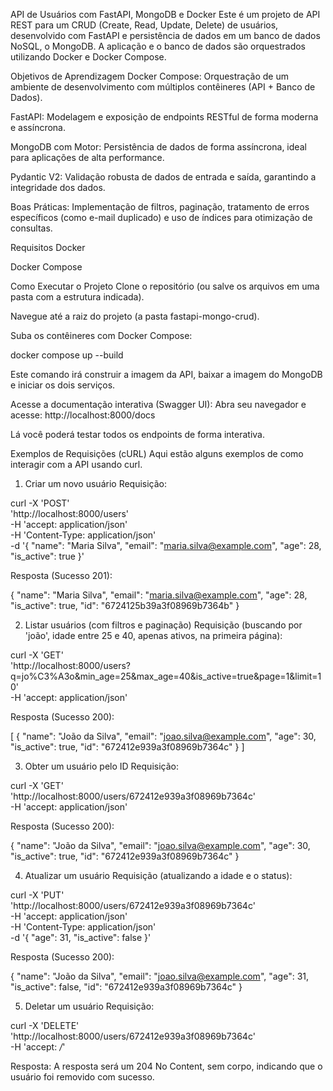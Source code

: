 API de Usuários com FastAPI, MongoDB e Docker
Este é um projeto de API REST para um CRUD (Create, Read, Update, Delete) de usuários, desenvolvido com FastAPI e persistência de dados em um banco de dados NoSQL, o MongoDB. A aplicação e o banco de dados são orquestrados utilizando Docker e Docker Compose.

Objetivos de Aprendizagem
Docker Compose: Orquestração de um ambiente de desenvolvimento com múltiplos contêineres (API + Banco de Dados).

FastAPI: Modelagem e exposição de endpoints RESTful de forma moderna e assíncrona.

MongoDB com Motor: Persistência de dados de forma assíncrona, ideal para aplicações de alta performance.

Pydantic V2: Validação robusta de dados de entrada e saída, garantindo a integridade dos dados.

Boas Práticas: Implementação de filtros, paginação, tratamento de erros específicos (como e-mail duplicado) e uso de índices para otimização de consultas.

Requisitos
Docker

Docker Compose

Como Executar o Projeto
Clone o repositório (ou salve os arquivos em uma pasta com a estrutura indicada).

Navegue até a raiz do projeto (a pasta fastapi-mongo-crud).

Suba os contêineres com Docker Compose:

docker compose up --build

Este comando irá construir a imagem da API, baixar a imagem do MongoDB e iniciar os dois serviços.

Acesse a documentação interativa (Swagger UI):
Abra seu navegador e acesse: http://localhost:8000/docs

Lá você poderá testar todos os endpoints de forma interativa.

Exemplos de Requisições (cURL)
Aqui estão alguns exemplos de como interagir com a API usando curl.

1. Criar um novo usuário
Requisição:

curl -X 'POST' \
  'http://localhost:8000/users' \
  -H 'accept: application/json' \
  -H 'Content-Type: application/json' \
  -d '{
  "name": "Maria Silva",
  "email": "maria.silva@example.com",
  "age": 28,
  "is_active": true
}'

Resposta (Sucesso 201):

{
  "name": "Maria Silva",
  "email": "maria.silva@example.com",
  "age": 28,
  "is_active": true,
  "id": "6724125b39a3f08969b7364b"
}

2. Listar usuários (com filtros e paginação)
Requisição (buscando por 'joão', idade entre 25 e 40, apenas ativos, na primeira página):

curl -X 'GET' \
  'http://localhost:8000/users?q=jo%C3%A3o&min_age=25&max_age=40&is_active=true&page=1&limit=10' \
  -H 'accept: application/json'

Resposta (Sucesso 200):

[
  {
    "name": "João da Silva",
    "email": "joao.silva@example.com",
    "age": 30,
    "is_active": true,
    "id": "672412e939a3f08969b7364c"
  }
]

3. Obter um usuário pelo ID
Requisição:

curl -X 'GET' \
  'http://localhost:8000/users/672412e939a3f08969b7364c' \
  -H 'accept: application/json'

Resposta (Sucesso 200):

{
  "name": "João da Silva",
  "email": "joao.silva@example.com",
  "age": 30,
  "is_active": true,
  "id": "672412e939a3f08969b7364c"
}

4. Atualizar um usuário
Requisição (atualizando a idade e o status):

curl -X 'PUT' \
  'http://localhost:8000/users/672412e939a3f08969b7364c' \
  -H 'accept: application/json' \
  -H 'Content-Type: application/json' \
  -d '{
  "age": 31,
  "is_active": false
}'

Resposta (Sucesso 200):

{
  "name": "João da Silva",
  "email": "joao.silva@example.com",
  "age": 31,
  "is_active": false,
  "id": "672412e939a3f08969b7364c"
}

5. Deletar um usuário
Requisição:

curl -X 'DELETE' \
  'http://localhost:8000/users/672412e939a3f08969b7364c' \
  -H 'accept: */*'

Resposta:
A resposta será um 204 No Content, sem corpo, indicando que o usuário foi removido com sucesso.
